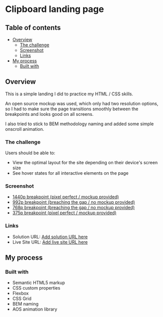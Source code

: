 # Clipboard landing page

## Table of contents

- [Overview](#overview)
  - [The challenge](#the-challenge)
  - [Screenshot](#screenshot)
  - [Links](#links)
- [My process](#my-process)
  - [Built with](#built-with)

## Overview

This is a simple landing I did to practice my HTML / CSS skills.

An open source mockup was used, which only had two resolution options, so I had to make sure the page transitions smoothly between the breakpoints and looks good on all screens.

I also tried to stick to BEM methodology naming and added some simple onscroll animation.

### The challenge

Users should be able to:

- View the optimal layout for the site depending on their device's screen size
- See hover states for all interactive elements on the page

### Screenshot

- [1440p breakpoint (pixel perfect / mockup provided)](./screenshot-1440.png)
- [992p breakpoint (breaching the gap / no mockup provided)](./screenshot-992.png)
- [768p breakpoint (breaching the gap / no mockup provided)](./screenshot-768.png)
- [375p breakpoint (pixel perfect / mockup provided)](./screenshot-375.png)

### Links

- Solution URL: [Add solution URL here](https://your-solution-url.com)
- Live Site URL: [Add live site URL here](https://your-live-site-url.com)

## My process

### Built with

- Semantic HTML5 markup
- CSS custom properties
- Flexbox
- CSS Grid
- BEM naming
- AOS animation library
